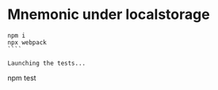 
# Mnemonic under localstorage

`````
npm i
npx webpack
````

Launching the tests...
`````
npm test
````
